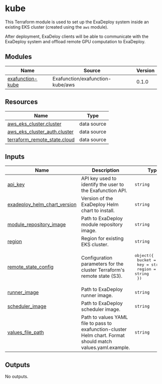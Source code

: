# kube

This Terraform module is used to set up the ExaDeploy system inside an existing EKS cluster (created using the `aws` module).

After deployment, ExaDeloy clients will be able to communicate with the ExaDeploy system and offload remote GPU computation to ExaDeploy.

<!-- BEGIN_TF_DOCS -->
## Modules

| Name | Source | Version |
|------|--------|---------|
| <a name="module_exafunction-kube"></a> [exafunction-kube](#module\_exafunction-kube) | Exafunction/exafunction-kube/aws | 0.1.0 |

## Resources

| Name | Type |
|------|------|
| [aws_eks_cluster.cluster](https://registry.terraform.io/providers/hashicorp/aws/latest/docs/data-sources/eks_cluster) | data source |
| [aws_eks_cluster_auth.cluster](https://registry.terraform.io/providers/hashicorp/aws/latest/docs/data-sources/eks_cluster_auth) | data source |
| [terraform_remote_state.cloud](https://registry.terraform.io/providers/hashicorp/terraform/latest/docs/data-sources/remote_state) | data source |

## Inputs

| Name | Description | Type | Default | Required |
|------|-------------|------|---------|:--------:|
| <a name="input_api_key"></a> [api\_key](#input\_api\_key) | API key used to identify the user to the Exafunction API. | `string` | n/a | yes |
| <a name="input_exadeploy_helm_chart_version"></a> [exadeploy\_helm\_chart\_version](#input\_exadeploy\_helm\_chart\_version) | Version of the ExaDeploy Helm chart to install. | `string` | n/a | yes |
| <a name="input_module_repository_image"></a> [module\_repository\_image](#input\_module\_repository\_image) | Path to ExaDeploy module repository image. | `string` | n/a | yes |
| <a name="input_region"></a> [region](#input\_region) | Region for existing EKS cluster. | `string` | n/a | yes |
| <a name="input_remote_state_config"></a> [remote\_state\_config](#input\_remote\_state\_config) | Configuration parameters for the cluster Terraform's remote state (S3). | <pre>object({<br>    bucket = string<br>    key    = string<br>    region = string<br>  })</pre> | n/a | yes |
| <a name="input_runner_image"></a> [runner\_image](#input\_runner\_image) | Path to ExaDeploy runner image. | `string` | n/a | yes |
| <a name="input_scheduler_image"></a> [scheduler\_image](#input\_scheduler\_image) | Path to ExaDeploy scheduler image. | `string` | n/a | yes |
| <a name="input_values_file_path"></a> [values\_file\_path](#input\_values\_file\_path) | Path to values YAML file to pass to exafunction-cluster Helm chart. Format should match values.yaml.example. | `string` | `null` | no |

## Outputs

No outputs.
<!-- END_TF_DOCS -->
